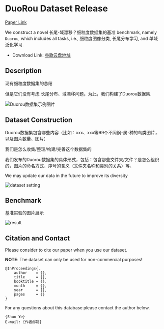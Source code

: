 <!--
 * @Author: shuoye
 * @Date: 2023-06-09 11:47:01
 * @LastEditors: shuoye
 * @LastEditTime: 2023-06-09 11:51:38
 * @Description: file content
 * Copyright 2023 shuoye, All Rights Reserved.
-->
# DuoRou Dataset Release

[Paper Link](https://xxxxxxxxxxx.pdf)

We construct a novel 长尾-域漂移？细粒度数据集的基准 benchmark, namely `Duorou`, which includes all tasks, i.e., 细粒度图像分类, 长尾分布学习, and 单域泛化学习.

* Download Link: [谷歌云盘地址]()

## Description

现有细粒度数据集的总结

但是它们没有考虑 长尾分布、域漂移问题，为此，我们构建了Duorou数据集.

![Duorou数据集示例图片](image/xxx.png)

## Dataset Construction

Duorou数据集包含哪些内容（比如：xxx、xxx等99个不同纲-属-种的鸟类图片，以及图片数量、图片）

我们是怎么收集/整理/构建/完善这个数据集的

我们发布的Duorou数据集的具体形式，包括：包含那些文件夹/文件？是怎么组织的，图片的命名方式，序号的含义（文件夹名称和类别的关系）等，<!--  以方便他人下载了Duorou数据集不蒙知道是啥-->

We may update our data in the future to improve its diversity

<!-- 具体的实验设置和展示，可以放多张图片/表格，比如train/test数量等细节 -->
![dataset setting](image/xxx.png)

## Benchmark

基准实验的图片展示

<!-- 跑的实验结果的展示，不同方法和其他数据集跑的基准实验 -->
![result](image/xxx.png)

## Citation and Contact

Please consider to cite our paper when you use our dataset.

**NOTE**: The dataset can only be used for non-commercial purposes!

```
@InProceedings{,
    author    = {},
    title     = {},
    booktitle = {},
    month     = {},
    year      = {},
    pages     = {}
}
```

For any questions about this database please contact the author below.

```
{Shuo Ye}
E-mail: {作者邮箱}
```
